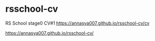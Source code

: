 # rsschool-cv
RS School stage0 CV#1
https://annasya007.github.io/rsschool-cv/cv

https://annasya007.github.io/rsschool-cv/
